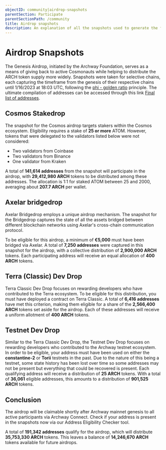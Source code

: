 ```yaml
---
objectID: community|airdrop-snapshots
parentSection: Participate
parentSectionPath: /community
title: Airdrop snapshots
description: An explanation of all the snapshots used to generate the first Archway airdrop.
---
```


# Airdrop Snapshots

The Genesis Airdrop, initiated by the Archway Foundation, serves as a means of giving back to active Cosmonauts while helping to distribute the ARCH token supply more widely. Snapshots were taken for selective chains, each capturing the timeframe from the genesis of their respective chains until 1/16/2023 at 18:03 UTC, following the [phi - golden ratio](https://en.wikipedia.org/wiki/Golden_ratio) principle. The ultimate compilation of addresses can be accessed through this link [Final list of addresses](https://docs.google.com/spreadsheets/d/1rzMuhKDJ1ur0F_jXtT5ZLp-d3tcQuNxV-dhCU8rQbgQ/edit?usp=sharing).


## Cosmos Stakedrop

The snapshot for the Cosmos airdrop targets stakers within the Cosmos ecosystem. Eligibility requires a stake of **25 or more** ATOM. However, tokens that were delegated to the validators listed below were not considered:

- Two validators from Coinbase
- Two validators from Binance
- One validator from Kraken

A total of **141,614 addresses** from the snapshot will participate in the airdrop, with **29,412,980 ARCH** tokens to be distributed among these addresses. The allocation is 1:1 for staked ATOM between 25 and 2000, averaging about **207.7 ARCH** per wallet.

## Axelar bridgedrop

Axelar Bridgedrop employs a unique airdrop mechanism. The snapshot for the Bridgedrop captures the state of all the assets bridged between different blockchain networks using Axelar's cross-chain communication protocol.

To be eligible for this airdrop, a minimum of **€5,000** must have been bridged via Axelar. A total of **7,250 addresses** were captured in this snapshot for the airdrop, with a collective distribution of **2,900,000 ARCH** tokens. Each participating address will receive an equal allocation of **400 ARCH** tokens.


## Terra (Classic) Dev Drop

Terra Classic Dev Drop focuses on rewarding developers who have contributed to the Terra ecosystem. To be eligible for this distribution, you must have deployed a contract on Terra Classic. A total of **6,416 addresses** have met this criterion, making them eligible for a share of the **2,566,400 ARCH** tokens set aside for the airdrop. Each of these addresses will receive a uniform allotment of **400 ARCH** tokens.


## Testnet Dev Drop

Similar to the Terra Classic Dev Drop, the Testnet Dev Drop focuses on rewarding developers who contributed to the Archway testnet ecosystem. In order to be eligible, your address must have been used on either the **constantine-2** or **Torii** testnets in the past. Due to the nature of this being a testnet, some state history has been lost over time so some addresses may not be present but everything that could be recovered is present. Each qualifying address will receive a distribution of **25 ARCH** tokens. With a total of **36,061** eligible addresses, this amounts to a distribution of **901,525 ARCH** tokens.


## Conclusion

The airdrop will be claimable shortly after Archway mainnet genesis to all active participants via  Archway Connect. Check if your address is present in the snapshots now via our Address Eligibility Checker tool.

A total of **191,342 addresses** qualify for the airdrop, which will distribute **35,753,330 ARCH** tokens. This leaves a balance of **14,246,670 ARCH** tokens available for future airdrops.
